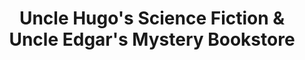 ---
title: "Uncle Hugo's Science Fiction & Uncle Edgar's Mystery Bookstore"
url: /minneapolis/uncle-hugos-science-fiction-und-uncle-edgars-mystery-bookstore/
shop: Bücher
---